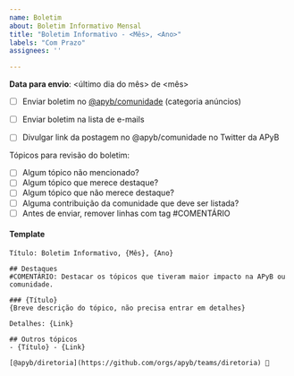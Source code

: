 ```yaml
---
name: Boletim
about: Boletim Informativo Mensal
title: "Boletim Informativo - <Mês>, <Ano>"
labels: "Com Prazo"
assignees: ''

---
```


**Data para envio**: <último dia do mês> de <mês>
  
- [ ] Enviar boletim no [@apyb/comunidade](https://github.com/apyb/comunidade/discussions/categories/an%C3%BAncios) (categoria anúncios)
- [ ] Enviar boletim na lista de e-mails
- [ ] Divulgar link da postagem no @apyb/comunidade no Twitter da APyB

  
Tópicos para revisão do boletim:
- [ ] Algum tópico não mencionado?
- [ ] Algum tópico que merece destaque?
- [ ] Algum tópico que não merece destaque?
- [ ] Alguma contribuição da comunidade que deve ser listada?
- [ ] Antes de enviar, remover linhas com tag #COMENTÁRIO

#### Template

```
Título: Boletim Informativo, {Mês}, {Ano} 

## Destaques
#COMENTÁRIO: Destacar os tópicos que tiveram maior impacto na APyB ou comunidade.

### {Título}
{Breve descrição do tópico, não precisa entrar em detalhes}

Detalhes: {Link}

## Outros tópicos
- {Título} - {Link}

[@apyb/diretoria](https://github.com/orgs/apyb/teams/diretoria) 👋
```
